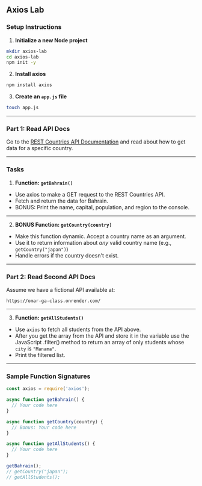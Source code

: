 ## Axios Lab



### Setup Instructions

1. **Initialize a new Node project**

```bash
mkdir axios-lab
cd axios-lab
npm init -y
```

2. **Install axios**

```bash
npm install axios
```

3. **Create an `app.js` file**

```bash
touch app.js
```

---

### Part 1: Read API Docs

Go to the [REST Countries API Documentation](https://restcountries.com/) and read about how to get data for a specific country.

---

### Tasks

1. **Function: `getBahrain()`**

* Use axios to make a GET request to the REST Countries API.
* Fetch and return the data for Bahrain.
* BONUS: Print the name, capital, population, and region to the console.

---

2. **BONUS Function: `getCountry(country)`**

* Make this function dynamic. Accept a country name as an argument.
* Use it to return information about *any* valid country name (e.g., `getCountry("japan")`)
* Handle errors if the country doesn't exist.

---

### Part 2: Read Second API Docs

Assume we have a fictional API available at:

```
https://omar-ga-class.onrender.com/
```

---

3. **Function: `getAllStudents()`**

* Use `axios` to fetch all students from the API above.
* After you get the array from the API and store it in the variable use the JavaScript .filter() method to return an array of only students whose `city` is `"Manama"`.
* Print the filtered list.

---

### Sample Function Signatures

```js
const axios = require('axios');

async function getBahrain() {
  // Your code here
}

async function getCountry(country) {
  // Bonus: Your code here
}

async function getAllStudents() {
  // Your code here
}

getBahrain();
// getCountry("japan");
// getAllStudents();
```

